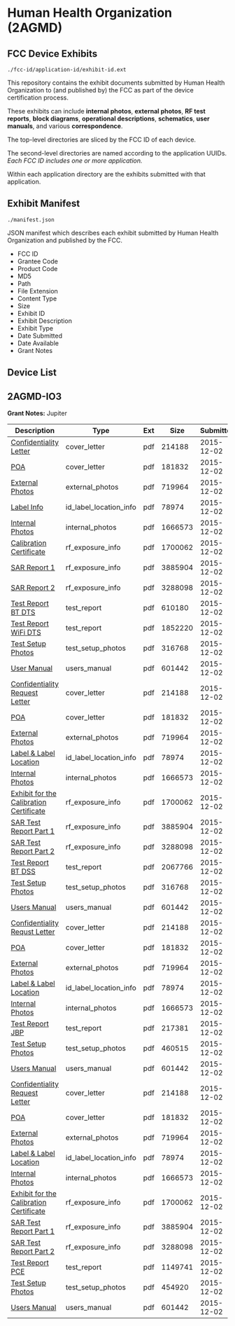 # Human Health Organization (2AGMD)
## FCC Device Exhibits

```
./fcc-id/application-id/exhibit-id.ext
```

This repository contains the exhibit documents submitted by Human Health Organization to (and published by) the FCC as part of the device certification process.

These exhibits can include **internal photos**, **external photos**, **RF test reports**, **block diagrams**, **operational descriptions**, **schematics**, **user manuals**, and various **correspondence**.

The top-level directories are sliced by the FCC ID of each device.

The second-level directories are named according to the application UUIDs. *Each FCC ID includes one or more application.*

Within each application directory are the exhibits submitted with that application. 

## Exhibit Manifest

```
./manifest.json
```

JSON manifest which describes each exhibit submitted by Human Health Organization and published by the FCC.

- FCC ID
- Grantee Code
- Product Code
- MD5
- Path
- File Extension
- Content Type
- Size
- Exhibit ID
- Exhibit Description
- Exhibit Type
- Date Submitted
- Date Available
- Grant Notes

## Device List
## 2AGMD-IO3
**Grant Notes:** Jupiter

| Description | Type | Ext | Size | Submitted | Available |
| ----------- | ---- | --- | ---- | --------- | --------- |
| [Confidentiality Letter](2AGMD-IO3/64fb54318d4a5b0e10ec35e4e4dcd9e3/2828300.pdf) | cover_letter | pdf | 214188 | 2015-12-02 | 2015-12-02 |
| [POA](2AGMD-IO3/64fb54318d4a5b0e10ec35e4e4dcd9e3/2828301.pdf) | cover_letter | pdf | 181832 | 2015-12-02 | 2015-12-02 |
| [External Photos](2AGMD-IO3/64fb54318d4a5b0e10ec35e4e4dcd9e3/2828297.pdf) | external_photos | pdf | 719964 | 2015-12-02 | 2015-12-02 |
| [Label Info](2AGMD-IO3/64fb54318d4a5b0e10ec35e4e4dcd9e3/2828299.pdf) | id_label_location_info | pdf | 78974 | 2015-12-02 | 2015-12-02 |
| [Internal Photos](2AGMD-IO3/64fb54318d4a5b0e10ec35e4e4dcd9e3/2828298.pdf) | internal_photos | pdf | 1666573 | 2015-12-02 | 2015-12-02 |
| [Calibration Certificate](2AGMD-IO3/64fb54318d4a5b0e10ec35e4e4dcd9e3/2774634.pdf) | rf_exposure_info | pdf | 1700062 | 2015-12-02 | 2015-12-02 |
| [SAR Report 1](2AGMD-IO3/64fb54318d4a5b0e10ec35e4e4dcd9e3/2828302.pdf) | rf_exposure_info | pdf | 3885904 | 2015-12-02 | 2015-12-02 |
| [SAR Report 2](2AGMD-IO3/64fb54318d4a5b0e10ec35e4e4dcd9e3/2828303.pdf) | rf_exposure_info | pdf | 3288098 | 2015-12-02 | 2015-12-02 |
| [Test Report BT DTS](2AGMD-IO3/64fb54318d4a5b0e10ec35e4e4dcd9e3/2828320.pdf) | test_report | pdf | 610180 | 2015-12-02 | 2015-12-02 |
| [Test Report WiFi DTS](2AGMD-IO3/64fb54318d4a5b0e10ec35e4e4dcd9e3/2828321.pdf) | test_report | pdf | 1852220 | 2015-12-02 | 2015-12-02 |
| [Test Setup Photos](2AGMD-IO3/64fb54318d4a5b0e10ec35e4e4dcd9e3/2828322.pdf) | test_setup_photos | pdf | 316768 | 2015-12-02 | 2015-12-02 |
| [User Manual](2AGMD-IO3/64fb54318d4a5b0e10ec35e4e4dcd9e3/2828306.pdf) | users_manual | pdf | 601442 | 2015-12-02 | 2015-12-02 |
| [Confidentiality Request Letter](2AGMD-IO3/a9420cb6c0f1eab6d16e732032ea3c7c/2828300.pdf) | cover_letter | pdf | 214188 | 2015-12-02 | 2015-12-02 |
| [POA](2AGMD-IO3/a9420cb6c0f1eab6d16e732032ea3c7c/2828301.pdf) | cover_letter | pdf | 181832 | 2015-12-02 | 2015-12-02 |
| [External Photos](2AGMD-IO3/a9420cb6c0f1eab6d16e732032ea3c7c/2828297.pdf) | external_photos | pdf | 719964 | 2015-12-02 | 2015-12-02 |
| [Label & Label Location](2AGMD-IO3/a9420cb6c0f1eab6d16e732032ea3c7c/2828299.pdf) | id_label_location_info | pdf | 78974 | 2015-12-02 | 2015-12-02 |
| [Internal Photos](2AGMD-IO3/a9420cb6c0f1eab6d16e732032ea3c7c/2828298.pdf) | internal_photos | pdf | 1666573 | 2015-12-02 | 2015-12-02 |
| [Exhibit for the Calibration Certificate](2AGMD-IO3/a9420cb6c0f1eab6d16e732032ea3c7c/2774634.pdf) | rf_exposure_info | pdf | 1700062 | 2015-12-02 | 2015-12-02 |
| [SAR Test Report Part 1](2AGMD-IO3/a9420cb6c0f1eab6d16e732032ea3c7c/2828302.pdf) | rf_exposure_info | pdf | 3885904 | 2015-12-02 | 2015-12-02 |
| [SAR Test Report Part 2](2AGMD-IO3/a9420cb6c0f1eab6d16e732032ea3c7c/2828303.pdf) | rf_exposure_info | pdf | 3288098 | 2015-12-02 | 2015-12-02 |
| [Test Report BT DSS](2AGMD-IO3/a9420cb6c0f1eab6d16e732032ea3c7c/2828337.pdf) | test_report | pdf | 2067766 | 2015-12-02 | 2015-12-02 |
| [Test Setup Photos](2AGMD-IO3/a9420cb6c0f1eab6d16e732032ea3c7c/2828322.pdf) | test_setup_photos | pdf | 316768 | 2015-12-02 | 2015-12-02 |
| [Users Manual](2AGMD-IO3/a9420cb6c0f1eab6d16e732032ea3c7c/2828306.pdf) | users_manual | pdf | 601442 | 2015-12-02 | 2015-12-02 |
| [Confidentiality Requst Letter](2AGMD-IO3/9a83c4f2d5809700843faf3e6982cd3c/2828300.pdf) | cover_letter | pdf | 214188 | 2015-12-02 | 2015-12-02 |
| [POA](2AGMD-IO3/9a83c4f2d5809700843faf3e6982cd3c/2828301.pdf) | cover_letter | pdf | 181832 | 2015-12-02 | 2015-12-02 |
| [External Photos](2AGMD-IO3/9a83c4f2d5809700843faf3e6982cd3c/2828297.pdf) | external_photos | pdf | 719964 | 2015-12-02 | 2015-12-02 |
| [Label & Label Location](2AGMD-IO3/9a83c4f2d5809700843faf3e6982cd3c/2828299.pdf) | id_label_location_info | pdf | 78974 | 2015-12-02 | 2015-12-02 |
| [Internal Photos](2AGMD-IO3/9a83c4f2d5809700843faf3e6982cd3c/2828298.pdf) | internal_photos | pdf | 1666573 | 2015-12-02 | 2015-12-02 |
| [Test Report JBP](2AGMD-IO3/9a83c4f2d5809700843faf3e6982cd3c/2828350.pdf) | test_report | pdf | 217381 | 2015-12-02 | 2015-12-02 |
| [Test Setup Photos](2AGMD-IO3/9a83c4f2d5809700843faf3e6982cd3c/2828351.pdf) | test_setup_photos | pdf | 460515 | 2015-12-02 | 2015-12-02 |
| [Users Manual](2AGMD-IO3/9a83c4f2d5809700843faf3e6982cd3c/2828306.pdf) | users_manual | pdf | 601442 | 2015-12-02 | 2015-12-02 |
| [Confidentiality Request Letter](2AGMD-IO3/5f8cb248f70bdf4e2c35f310be1c0ea9/2828300.pdf) | cover_letter | pdf | 214188 | 2015-12-02 | 2015-12-02 |
| [POA](2AGMD-IO3/5f8cb248f70bdf4e2c35f310be1c0ea9/2828301.pdf) | cover_letter | pdf | 181832 | 2015-12-02 | 2015-12-02 |
| [External Photos](2AGMD-IO3/5f8cb248f70bdf4e2c35f310be1c0ea9/2828297.pdf) | external_photos | pdf | 719964 | 2015-12-02 | 2015-12-02 |
| [Label & Label Location](2AGMD-IO3/5f8cb248f70bdf4e2c35f310be1c0ea9/2828299.pdf) | id_label_location_info | pdf | 78974 | 2015-12-02 | 2015-12-02 |
| [Internal Photos](2AGMD-IO3/5f8cb248f70bdf4e2c35f310be1c0ea9/2828298.pdf) | internal_photos | pdf | 1666573 | 2015-12-02 | 2015-12-02 |
| [Exhibit for the Calibration Certificate](2AGMD-IO3/5f8cb248f70bdf4e2c35f310be1c0ea9/2774634.pdf) | rf_exposure_info | pdf | 1700062 | 2015-12-02 | 2015-12-02 |
| [SAR Test Report Part 1](2AGMD-IO3/5f8cb248f70bdf4e2c35f310be1c0ea9/2828302.pdf) | rf_exposure_info | pdf | 3885904 | 2015-12-02 | 2015-12-02 |
| [SAR Test Report Part 2](2AGMD-IO3/5f8cb248f70bdf4e2c35f310be1c0ea9/2828303.pdf) | rf_exposure_info | pdf | 3288098 | 2015-12-02 | 2015-12-02 |
| [Test Report PCE](2AGMD-IO3/5f8cb248f70bdf4e2c35f310be1c0ea9/2828304.pdf) | test_report | pdf | 1149741 | 2015-12-02 | 2015-12-02 |
| [Test Setup Photos](2AGMD-IO3/5f8cb248f70bdf4e2c35f310be1c0ea9/2828305.pdf) | test_setup_photos | pdf | 454920 | 2015-12-02 | 2015-12-02 |
| [Users Manual](2AGMD-IO3/5f8cb248f70bdf4e2c35f310be1c0ea9/2828306.pdf) | users_manual | pdf | 601442 | 2015-12-02 | 2015-12-02 |
